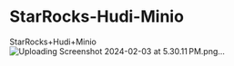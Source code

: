 # StarRocks-Hudi-Minio
StarRocks+Hudi+Minio
![Uploading Screenshot 2024-02-03 at 5.30.11 PM.png…]()
